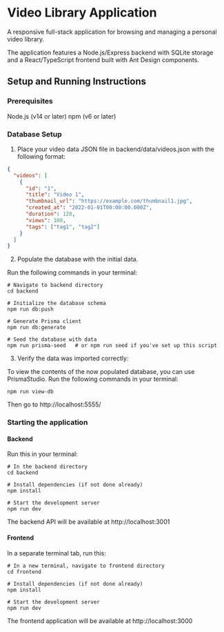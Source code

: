 # Video Library Application
A responsive full-stack application for browsing and managing a personal video library. 

The application features a Node.js/Express backend with SQLite storage and a React/TypeScript frontend built with Ant Design components.

## Setup and Running Instructions
### Prerequisites

Node.js (v14 or later)
npm (v6 or later)

### Database Setup

1. Place your video data JSON file in backend/data/videos.json with the following format:

```json
{
  "videos": [
    {
      "id": "1",
      "title": "Video 1",
      "thumbnail_url": "https://example.com/thumbnail1.jpg",
      "created_at": "2022-01-01T00:00:00.000Z",
      "duration": 120,
      "views": 100,
      "tags": ["tag1", "tag2"]
    }
  ]
}
```

2. Populate the database with the initial data.

Run the following commands in your terminal:

```
# Navigate to backend directory
cd backend

# Initialize the database schema
npm run db:push

# Generate Prisma client
npm run db:generate

# Seed the database with data
npm run prisma-seed   # or npm run seed if you've set up this script
```


3. Verify the data was imported correctly:

To view the contents of the now populated database, you can use PrismaStudio. Run the following commands in your terminal:

```
npm run view-db
```

Then go to http://localhost:5555/

### Starting the application

#### Backend
Run this in your terminal:
```
# In the backend directory
cd backend

# Install dependencies (if not done already)
npm install

# Start the development server
npm run dev
```
The backend API will be available at http://localhost:3001

#### Frontend
In a separate terminal tab, run this:
```
# In a new terminal, navigate to frontend directory
cd frontend

# Install dependencies (if not done already)
npm install

# Start the development server
npm run dev
```
The frontend application will be available at http://localhost:3000

